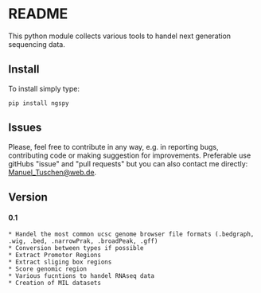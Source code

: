 # README
This python module collects various tools to handel next generation sequencing data.


## Install

 To install simply type:

 ```
 pip install ngspy
 ```  


## Issues
Please, feel free to contribute in any way, e.g. in reporting bugs, contributing code or making suggestion for improvements. Preferable use gitHubs "issue" and "pull requests" but you can also contact me directly:  
Manuel_Tuschen@web.de.

## Version

#### 0.1
    * Handel the most common ucsc genome browser file formats (.bedgraph, .wig, .bed, .narrowPrak, .broadPeak, .gff)
    * Conversion between types if possible
    * Extract Promotor Regions
    * Extract sliging box regions
    * Score genomic region
    * Various fucntions to handel RNAseq data
    * Creation of MIL datasets

